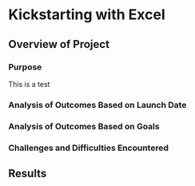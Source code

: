 # Kickstarting with Excel

## Overview of Project

### Purpose
This is a test 

### Analysis of Outcomes Based on Launch Date

### Analysis of Outcomes Based on Goals

### Challenges and Difficulties Encountered

## Results
